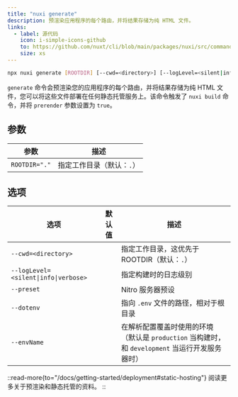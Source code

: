 ```yaml
---
title: "nuxi generate"
description: 预渲染应用程序的每个路由，并将结果存储为纯 HTML 文件。
links:
  - label: 源代码
    icon: i-simple-icons-github
    to: https://github.com/nuxt/cli/blob/main/packages/nuxi/src/commands/generate.ts
    size: xs
---
```


<!--generate-cmd-->
```bash [Terminal]
npx nuxi generate [ROOTDIR] [--cwd=<directory>] [--logLevel=<silent|info|verbose>] [--preset] [--dotenv] [--envName]
```
<!--/generate-cmd-->

`generate` 命令会预渲染您的应用程序的每个路由，并将结果存储为纯 HTML 文件，您可以将这些文件部署在任何静态托管服务上。该命令触发了 `nuxi build` 命令，并将 `prerender` 参数设置为 `true`。

## 参数

<!--generate-args-->
参数 | 描述
--- | ---
`ROOTDIR="."` | 指定工作目录（默认：`.`）
<!--/generate-args-->

## 选项

<!--generate-opts-->
选项 | 默认值 | 描述
--- | --- | ---
`--cwd=<directory>` |  | 指定工作目录，这优先于 ROOTDIR（默认：`.`）
`--logLevel=<silent\|info\|verbose>` |  | 指定构建时的日志级别
`--preset` |  | Nitro 服务器预设
`--dotenv` |  | 指向 `.env` 文件的路径，相对于根目录
`--envName` |  | 在解析配置覆盖时使用的环境（默认是 `production` 当构建时，和 `development` 当运行开发服务器时）
<!--/generate-opts-->

::read-more{to="/docs/getting-started/deployment#static-hosting"}
阅读更多关于预渲染和静态托管的资料。
::
